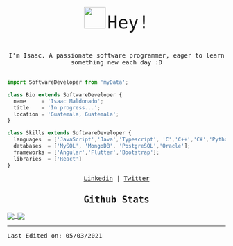 
<p align="center">
<img height="50"src="https://raw.githubusercontent.com/sidbelbase/sidbelbase/master/wave.gif"/> <samp style="font-size:40px;">Hey!</samp>
</p>

 </br>
<p align="center">
<samp>
I'm Isaac. A passionate software programmer, eager to learn something new each day :D
</samp>
</br></br>

```js
import SoftwareDeveloper from 'myData';

class Bio extends SoftwareDeveloper {
  name     = 'Isaac Maldonado';
  title    = 'In progress...';
  location = 'Guatemala, Guatemala';
}

class Skills extends SoftwareDeveloper {
  languages  = ['JavaScript','Java','Typescript', 'C','C++','C#','Python','Assembly','Dart','Go'];
  databases  = ['MySQL', 'MongoDB', 'PostgreSQL','Oracle'];
  frameworks = ['Angular','Flutter','Bootstrap'];
  libraries  = ['React']
}
```

</p>
<samp>
<p align="center">
<a href="www.linkedin.com/in/isaac-maldonado-4745b2194">Linkedin</a> | <a href="https://twitter.com/Anaklusmos99">Twitter</a>
</p>

<h2 align="center"><samp>Github Stats</samp></h2>

<a href="https://github.com/paulj1989/github-readme-stats">
  <img align="center" src="https://github-stats-51zyiojh0.vercel.app/api?username=einjunge99&&how_icons=false&count_private=true" />
</a>
<a href="https://github.com/github-readme-stats">
  <img align="center" src="https://github-stats-51zyiojh0.vercel.app/api/top-langs/?username=einjunge99&&layout=compact" />
</a>


<!--START_SECTION:waka-->
<!--END_SECTION:waka-->

------

Last Edited on: 05/03/2021

